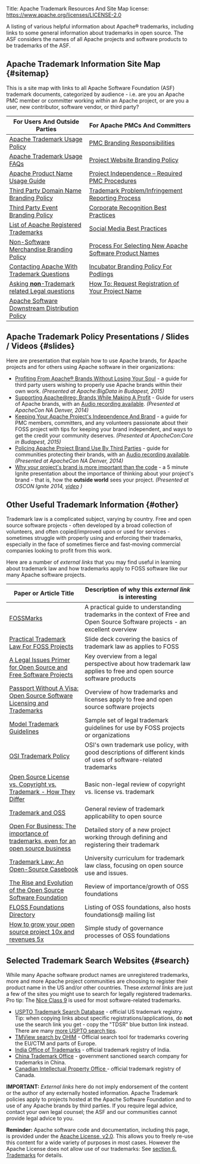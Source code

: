 Title: Apache Trademark Resources And Site Map
license: https://www.apache.org/licenses/LICENSE-2.0



A listing of various helpful information about Apache&reg; trademarks, including links to some general information about trademarks in open source.
The ASF considers the names of all Apache projects and software products to be trademarks of the ASF.

## Apache Trademark Information Site Map  {#sitemap}

This is a site map with links to all Apache Software Foundation (ASF) trademark documents,
categorized by audience - i.e. are you an Apache PMC member or committer working *within*
an Apache project, or are you a user, new contributor, software vendor, or third party?

| For Users And Outside Parties | For Apache PMCs And Committers |
| ------------------------- | ----------------------------- |
| [Apache Trademark Usage Policy](/foundation/marks/) | [PMC Branding Responsibilities](/foundation/marks/responsibility) |
| [Apache Trademark Usage FAQs](/foundation/marks/faq) | [Project Website Branding Policy](/foundation/marks/pmcs) |
| [Apache Product Name Usage Guide](/foundation/marks/guide) | [Project Independence – Required PMC Procedures](//community.apache.org/projectIndependence.html) |
| [Third Party Domain Name Branding Policy](/foundation/marks/domains) | [Trademark Problem/Infringement Reporting Process](/foundation/marks/reporting) |
| [Third Party Event Branding Policy](/foundation/marks/events)  | [Corporate Recognition Best Practices](/foundation/marks/linking) |
| [List of Apache Registered Trademarks](/foundation/marks/list) | [Social Media Best Practices](/foundation/marks/socialmedia) |
| [Non-Software Merchandise Branding Policy](/foundation/marks/merchandise) |  [Process For Selecting New Apache Software Product Names](/foundation/marks/naming) |
| [Contacting Apache With Trademark Questions](/foundation/marks/contact) |  [Incubator Branding Policy For Podlings](//incubator.apache.org/guides/branding.html) |
| [Asking **non**-Trademark related Legal questions](/legal/) | [How To: Request Registration of Your Project Name][1] |
| [Apache Software Downstream Distribution Policy](/foundation/marks/downstream) | |

## Apache Trademark Policy Presentations / Slides / Videos  {#slides}

Here are presentation that explain how to use Apache brands, for Apache projects and for others using Apache software
in their organizations:

 * [Profiting From Apache&reg; Brands Without Losing Your Soul](//www.slideshare.net/shanecurcuru/profiting-from-apache-brands-without-losing-your-soul) - a
guide for third party users wishing to properly use Apache brands within their own work. *(Presented at Apache:BigData in Budapest, 2015)*
 * [Supporting Apache@reg; Brands While Making A Profit](//www.slideshare.net/shanecurcuru/supporting-apachebrands-scurcuruapacheconaustin) - Guide for users of Apache brands, with an [Audio recording available](https://www.youtube.com/watch?v=lQMEFPsKG8w). *(Presented at ApacheCon NA Denver, 2014)*
 * [Keeping Your Apache Project's Independence And Brand](//www.slideshare.net/shanecurcuru/keep-your-apache-projects-independence) - a guide for
PMC members, committers, and any volunteers passionate about their FOSS project with tips for keeping your brand independent, and
ways to get the credit your community deserves. *(Presented at ApacheCon:Core in Budapest, 2015)*
 * [Policing Apache Project Brand Use By Third Parties](//www.slideshare.net/shanecurcuru/policing-apachebranduse-scurcuruapachecon2014-33452407) - guide for communities protecting their brands, with an [Audio recording available](https://www.youtube.com/watch?v=-ZTfnPYcC7w).  *(Presented at ApacheCon NA Denver, 2014)*
 * [Why your project's brand is more important than the code](//www.slideshare.net/shanecurcuru/why-your-projects-brand-is-more-important-than-the-code-script) - a 5 minute
Ignite presentation about the importance of thinking about your project's brand - that is, how the **outside world** sees your project. *(Presented at OSCON Ignite 2014, [video](https://www.youtube.com/watch?v=b72vvkUYZPk) )*


## Other Useful Trademark Information  {#other}

Trademark law is a complicated subject, varying by country.  Free and open source software projects - often
developed by a broad collection of volunteers, and often copied/improved upon or used for services - sometimes
struggle with properly using and enforcing their trademarks, especially in the face of sometimes fierce and
fast-moving commercial companies looking to profit from this work.

Here are a number of *external links* that you may find useful in learning about trademark law and how trademarks apply to FOSS software like our many Apache software projects.


| Paper or Article Title | Description of why this *external link* is interesting |
| ----------------- | -------------------------------------------|
| [FOSSMarks](http://fossmarks.org) | A practical guide to understanding trademarks in the context of Free and Open Source Software projects - an excellent overview |
| [Practical Trademark Law For FOSS Projects](http://www.slideshare.net/shanecurcuru/practical-trademark-law-for-foss-projects) | Slide deck covering the basics of trademark law as applies to FOSS |
| [A Legal Issues Primer for Open Source and Free Software Projects](https://www.softwarefreedom.org/resources/2008/foss-primer.html) | Key overview from a legal perspective about how trademark law applies to free and open source software products |
| [Passport Without A Visa: Open Source Software Licensing and Trademarks](http://www.ifosslr.org/ifosslr/article/view/11) | Overview of how trademarks and licenses apply to free and open source software projects |
| [Model Trademark Guidelines](http://modeltrademarkguidelines.org/) | Sample set of legal trademark guidelines for use by FOSS projects or organizations |
| [OSI Trademark Policy](http://opensource.org/trademark-guidelines) | OSI's own trademark use policy, with good descriptions of different kinds of uses of software-related trademarks |
| [Open Source License vs. Copyright vs. Trademark - How They Differ](http://twiki.org/cgi-bin/view/Blog/BlogEntry201207x1) | Basic non-legal review of copyright vs. license vs. trademark |
| [Trademark and OSS](http://www.law.washington.edu/lta/swp/law/trademark.html) | General review of trademark applicability to open source |
| [Open For Business: The importance of trademarks, even for an open source business](https://opensource.com/business/11/6/open-business-importance-trademarks-even-open-source-business) | Detailed story of a new project working through defining and registering their trademark |
| [Trademark Law: An Open-Source Casebook](http://tmcasebook.org/) | University curriculum for trademark law class, focusing on open source use and issues. |
| [The Rise and Evolution of the Open Source Software Foundation](http://www.ifosslr.org/ifosslr/article/view/64) | Review of importance/growth of OSS foundations |
| [FLOSS Foundations Directory](http://flossfoundations.org/foundation-directory) | Listing of OSS foundations, also hosts foundations@ mailing list |
| [How to grow your open source project 10x and revenues 5x](http://openlife.cc/blogs/2010/november/how-grow-your-open-source-project-10x-and-revenues-5x) | Simple study of governance processes of OSS foundations |

## Selected Trademark Search Websites  {#search}

While many Apache software product names are unregistered trademarks, more and more Apache project
communities are choosing to register their product name in the US and/or other countries.  These *external links*
are just a few of the sites you might use to search for legally registered trademarks.  Pro tip: The <a href="https://www.upcounsel.com/trademark-class-9" target="_blank">Nice Class 9</a> is used
for most software-related trademarks.

 * [USPTO Trademark Search Database](http://www.uspto.gov/trademarks-application-process/search-trademark-database) - official
US trademark registry.  Tip: when copying links about specific registrations/applications, do **not** use the search link you get - copy
the "TDSR" blue button link instead.  There are many [more USPTO search tips](/foundation/marks/naming#research-registered-trademarks).
 * [TMView search by OHIM](https://www.tmdn.org/tmview/welcome) - Official search tool for trademarks covering the EU/CTM and parts of Europe.
 * [India Office of Trademarks](http://ipindia.nic.in/tmr_new/default.htm) - official trademark registry of India.
 * [China Trademark Office](http://www.chinatrademarkoffice.com/) - government sanctioned search company for trademarks in China.
 * [Canadian Intellectual Property Office ](http://www.ic.gc.ca/app/opic-cipo/trdmrks/srch/tmSrch.do?lang=eng) - official trademark registry of Canada.


**IMPORTANT:** *External links* here do not imply endorsement of the content or the author
of any externally hosted information.  Apache Trademark policies apply to projects hosted at the Apache Software Foundation
and to use of any Apache brands by third parties.  If you require legal advice, contact your own legal counsel; the ASF and our communities cannot provide legal
advice to you.

**Reminder:** Apache software code and documentation, including this page, is provided under
the [Apache License, v2.0](/licenses/LICENSE-2.0).  This allows you to freely re-use this content for a wide variety of purposes
in most cases.  However the Apache License does not allow use of our trademarks: See [section 6. Trademarks][2] for details.

[1]: /foundation/marks/register#register
[2]: /licenses/LICENSE-2.0#trademarks
